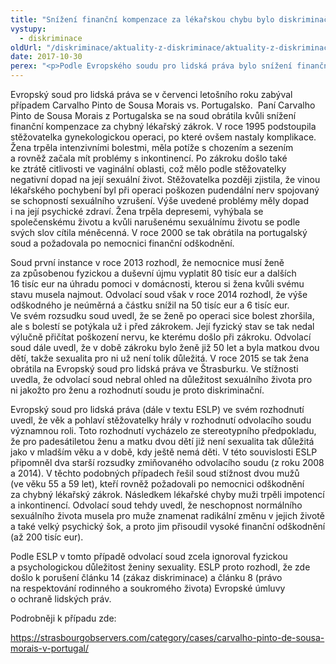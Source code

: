 ```yaml
---
title: "Snížení finanční kompenzace za lékařskou chybu bylo diskriminační, rozhodl soud"
vystupy:
  - diskriminace
oldUrl: "/diskriminace/aktuality-z-diskriminace/aktuality-z-diskriminace-2017/snizeni-financni-kompenzace-za-lekarskou-chybu-bylo-diskriminacni-rozhodl-soud/"
date: 2017-10-30
perex: "<p>Podle Evropského soudu pro lidská práva bylo snížení finančního vyrovnání za lékařské pochybení při gynekologické operaci rozhodnuto na základě pohlaví a věku stěžovatelky.</p>"
---
```


<!-- imported from the old website -->

<p>Evropský soud pro lidská práva se v červenci letošního roku zabýval případem Carvalho Pinto de Sousa Morais vs. Portugalsko.  Paní Carvalho Pinto de Sousa Morais z Portugalska se na soud obrátila kvůli snížení finanční kompenzace za chybný lékařský zákrok. V roce 1995 podstoupila stěžovatelka gynekologickou operaci, po které ovšem nastaly komplikace. Žena trpěla intenzivními bolestmi, měla potíže s chozením a sezením a rovněž začala mít problémy s inkontinencí. Po zákroku došlo také ke ztrátě citlivosti ve vaginální oblasti, což mělo podle stěžovatelky negativní dopad na její sexuální život. Stěžovatelka později zjistila, že vinou lékařského pochybení byl při operaci poškozen pudendální nerv spojovaný se schopností sexuálního vzrušení. Výše uvedené problémy měly dopad i na její psychické zdraví. Žena trpěla depresemi, vyhýbala se společenskému životu a kvůli narušenému sexuálnímu životu se podle svých slov cítila méněcenná. V roce 2000 se tak obrátila na portugalský soud a požadovala po nemocnici finanční odškodnění. </p> <p>Soud první instance v roce 2013 rozhodl, že nemocnice musí ženě za způsobenou fyzickou a duševní újmu vyplatit 80 tisíc eur a dalších 16 tisíc eur na úhradu pomoci v domácnosti, kterou si žena kvůli svému stavu musela najmout. Odvolací soud však v roce 2014 rozhodl, že výše odškodného je neúměrná a částku snížil na 50 tisíc eur a 6 tisíc eur. Ve svém rozsudku soud uvedl, že se ženě po operaci sice bolest zhoršila, ale s bolestí se potýkala už i před zákrokem. Její fyzický stav se tak nedal výlučně přičítat poškození nervu, ke kterému došlo při zákroku. Odvolací soud dále uvedl, že v době zákroku bylo ženě již 50 let a byla matkou dvou dětí, takže sexualita pro ni už není tolik důležitá. V roce 2015 se tak žena obrátila na Evropský soud pro lidská práva ve Štrasburku. Ve stížnosti uvedla, že odvolací soud nebral ohled na důležitost sexuálního života pro ni jakožto pro ženu a rozhodnutí soudu je proto diskriminační.</p> <p>Evropský soud pro lidská práva (dále v textu ESLP) ve svém rozhodnutí uvedl, že věk a pohlaví stěžovatelky hrály v rozhodnutí odvolacího soudu významnou roli. Toto rozhodnutí vycházelo ze stereotypního předpokladu, že pro padesátiletou ženu a matku dvou dětí již není sexualita tak důležitá jako v mladším věku a v době, kdy ještě nemá děti. V této souvislosti ESLP připomněl dva starší rozsudky zmiňovaného odvolacího soudu (z roku 2008 a 2014). V těchto podobných případech řešil soud stížnost dvou mužů (ve věku 55 a 59 let), kteří rovněž požadovali po nemocnici odškodnění za chybný lékařský zákrok. Následkem lékařské chyby muži trpěli impotencí a inkontinencí. Odvolací soud tehdy uvedl, že neschopnost normálního sexuálního života musela pro muže znamenat radikální změnu v jejich životě a také velký psychický šok, a proto jim přisoudil vysoké finanční odškodnění (až 200 tisíc eur). </p> <p>Podle ESLP v tomto případě odvolací soud zcela ignoroval fyzickou a psychologickou důležitost ženiny sexuality. ESLP proto rozhodl, že zde došlo k porušení článku 14 (zákaz diskriminace) a článku 8 (právo na respektování rodinného a soukromého života) Evropské úmluvy o ochraně lidských práv.</p> <p>Podrobněji k případu zde:</p> <a href="https://strasbourgobservers.com/category/cases/carvalho-pinto-de-sousa-morais-v-portugal/" target="_blank">https://strasbourgobservers.com/category/cases/carvalho-pinto-de-sousa-morais-v-portugal/</a>
